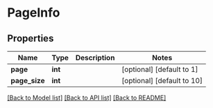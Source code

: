# PageInfo

## Properties
Name | Type | Description | Notes
------------ | ------------- | ------------- | -------------
**page** | **int** |  | [optional] [default to 1]
**page_size** | **int** |  | [optional] [default to 10]

[[Back to Model list]](../README.md#documentation-for-models) [[Back to API list]](../README.md#documentation-for-api-endpoints) [[Back to README]](../README.md)

